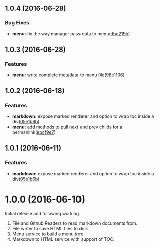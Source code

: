 <a name="1.0.4"></a>
## 1.0.4 (2016-06-28)


### Bug Fixes

* **menu:** fix the way manager pass data to menu([dbe219b](https://github.com/poppinss/docketjs/commit/dbe219b))


<a name="1.0.3"></a>
## 1.0.3 (2016-06-28)


### Features

* **menu:** write complete metadata to menu file([98e1106](https://github.com/poppinss/docketjs/commit/98e1106))



<a name="1.0.2"></a>
## 1.0.2 (2016-06-18)


### Features

* **markdown:** expose marked renderer and option to wrap toc inside a div([05e1b6b](https://github.com/poppinss/docketjs/commit/05e1b6b))
* **menu:** add methods to pull next and prev childs for a permanlink([ebcf9e7](https://github.com/poppinss/docketjs/commit/ebcf9e7))



<a name="1.0.1"></a>
## 1.0.1 (2016-06-11)


### Features

* **markdown:** expose marked renderer and option to wrap toc inside a div([05e1b6b](https://github.com/poppinss/docketjs/commit/05e1b6b))



<a name="1.0.0"></a>
# 1.0.0 (2016-06-10)

Initial release and following working

1. File and Github Readers to read markdown documents from.
2. File writer to save HTML files to disk
3. Menu service to build a menu tree.
4. Markdown to HTML service with support of TOC.
